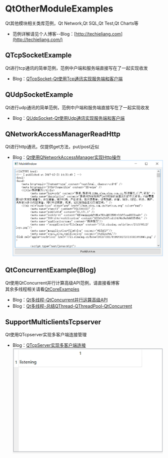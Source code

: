 # QtOtherModuleExamples
Qt其他模块相关类库范例，Qt Network,Qt SQL,Qt Test,Qt Charts等  
* 范例详解请见个人博客--Blog：[http://techieliang.com](http://techieliang.com/)   

## QTcpSocketExample
Qt进行tcp通讯的简单范例，范例中户端和服务端直接写在了一起实现收发
* Blog：[QTcpSocket-Qt使用Tcp通讯实现服务端和客户端](http://techieliang.com/2017/12/530/)  

## QUdpSocketExample
Qt进行udp通讯的简单范例，范例中户端和服务端直接写在了一起实现收发
* Blog：[QUdpSocket-Qt使用Udp通讯实现服务端和客户端](http://techieliang.com/2017/12/532/)  

## QNetworkAccessManagerReadHttp
Qt进行http通讯，仅提供get方法，put/post近似
* Blog：[Qt使用QNetworkAccessManager实现Http操作](http://techieliang.com/2017/12/649/)  
![pic](https://github.com/TechieL/MyBlogPictureBackup/blob/master/%E5%9B%BE%E7%89%87/%E6%96%87%E7%AB%A0%E5%9B%BE%E7%89%87/Qt%E4%BD%BF%E7%94%A8QNetworkAccessManager%E5%AE%9E%E7%8E%B0Http%E6%93%8D%E4%BD%9C/1.png)  

## QtConcurrentExample(Blog)  
Qt使用QtConcurrent并行计算高级API范例，请直接看博客  
其余多线程相关请看[QtCoreExamples
](https://github.com/TechieL/QtCoreExamples#qthreadexampleblog) 
* Blog：[Qt多线程-QtConcurrent并行运算高级API](http://techieliang.com/2017/12/608/)  
* Blog：[Qt多线程-总结QThread-QThreadPool-QtConcurrent](http://techieliang.com/2017/12/616/)  

## SupportMulticlientsTcpserver
Qt使用QTcpserver实现多客户端连接管理  
* Blog：[QTcpServer实现多客户端连接](http://techieliang.com/2017/12/760/)  
![pic](https://github.com/TechieL/MyBlogPictureBackup/raw/master/%E5%9B%BE%E7%89%87/%E6%96%87%E7%AB%A0%E5%9B%BE%E7%89%87/QTcpServer%E5%AE%9E%E7%8E%B0%E5%A4%9A%E5%AE%A2%E6%88%B7%E7%AB%AF%E8%BF%9E%E6%8E%A5/gif.gif)  